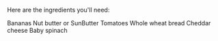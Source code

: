 Here are the ingredients you'll need:

Bananas
Nut butter or SunButter
Tomatoes
Whole wheat bread
Cheddar cheese
Baby spinach